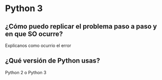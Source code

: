 # Python 3
## ¿Cómo puedo replicar el problema paso a paso y en que SO ocurre?
Explicanos como ocurrio el error

## ¿Qué versión de Python usas?
Python 2 o Python 3
